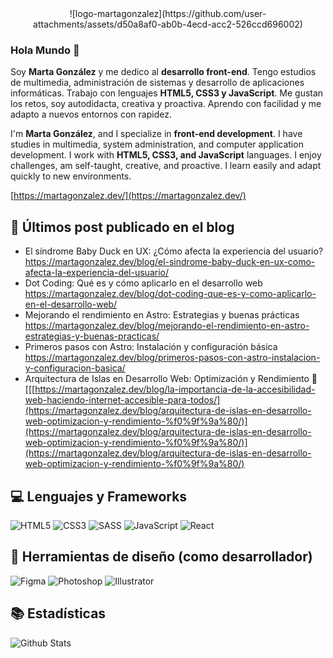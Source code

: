 
<div align="center">![logo-martagonzalez](https://github.com/user-attachments/assets/d50a8af0-ab0b-4ecd-acc2-526ccd696002)</div>


### Hola Mundo :wave:

Soy **Marta González** y me dedico al **desarrollo front-end**. Tengo estudios de multimedia, administración de sistemas y desarrollo de aplicaciones informáticas. Trabajo con lenguajes **HTML5, CSS3 y JavaScript**. Me gustan los retos, soy autodidacta, creativa y proactiva. Aprendo con facilidad y me adapto a nuevos entornos con rapidez.

I'm **Marta González**, and I specialize in **front-end development**. I have studies in multimedia, system administration, and computer application development. I work with **HTML5, CSS3, and JavaScript** languages. I enjoy challenges, am self-taught, creative, and proactive. I learn easily and adapt quickly to new environments.

[https://martagonzalez.dev/](https://martagonzalez.dev/)

## 📝 Últimos post publicado en el blog

- El síndrome Baby Duck en UX: ¿Cómo afecta la experiencia del usuario?
  https://martagonzalez.dev/blog/el-sindrome-baby-duck-en-ux-como-afecta-la-experiencia-del-usuario/
- Dot Coding: Qué es y cómo aplicarlo en el desarrollo web
  https://martagonzalez.dev/blog/dot-coding-que-es-y-como-aplicarlo-en-el-desarrollo-web/
- Mejorando el rendimiento en Astro: Estrategias y buenas prácticas
  https://martagonzalez.dev/blog/mejorando-el-rendimiento-en-astro-estrategias-y-buenas-practicas/
- Primeros pasos con Astro: Instalación y configuración básica
  https://martagonzalez.dev/blog/primeros-pasos-con-astro-instalacion-y-configuracion-basica/
- Arquitectura de Islas en Desarrollo Web: Optimización y Rendimiento 🚀
[[[https://martagonzalez.dev/blog/la-importancia-de-la-accesibilidad-web-haciendo-internet-accesible-para-todos/](https://martagonzalez.dev/blog/arquitectura-de-islas-en-desarrollo-web-optimizacion-y-rendimiento-%f0%9f%9a%80/)](https://martagonzalez.dev/blog/arquitectura-de-islas-en-desarrollo-web-optimizacion-y-rendimiento-%f0%9f%9a%80/)](https://martagonzalez.dev/blog/arquitectura-de-islas-en-desarrollo-web-optimizacion-y-rendimiento-%f0%9f%9a%80/)


## 💻 Lenguajes y Frameworks

![HTML5](https://img.shields.io/badge/HTML5-E34F26?style=for-the-badge&logo=html5&logoColor=white)
![CSS3](https://img.shields.io/badge/CSS3-1572B6?style=for-the-badge&logo=css3&logoColor=white)
![SASS](https://img.shields.io/badge/Sass-CC6699?style=for-the-badge&logo=sass&logoColor=white)
![JavaScript](https://img.shields.io/badge/JavaScript-F7DF1E?style=for-the-badge&logo=JavaScript&logoColor=white)
![React](https://img.shields.io/badge/React-20232A?style=for-the-badge&logo=react&logoColor=61DAFB)

## 🎨 Herramientas de diseño (como desarrollador)
![Figma](https://img.shields.io/badge/Figma-F24E1E?style=for-the-badge&logo=figma&logoColor=white)
![Photoshop](https://img.shields.io/badge/Adobe%20Photoshop-31A8FF?logo=adobephotoshop&logoColor=fff&style=for-the-badge)
![Illustrator](https://img.shields.io/badge/Adobe%20Illustrator-FF9A00?logo=adobeillustrator&logoColor=fff&style=for-the-badge)

## 📚 Estadísticas
![Github Stats](https://github-readme-stats.vercel.app/api?username=martacg&count_private=true&show_icons=true&include_all_commits=true)

<!--
> [!NOTE]  
> [No olvides visitar mi portafolio](https://martagonzalez.dev/)
-->




